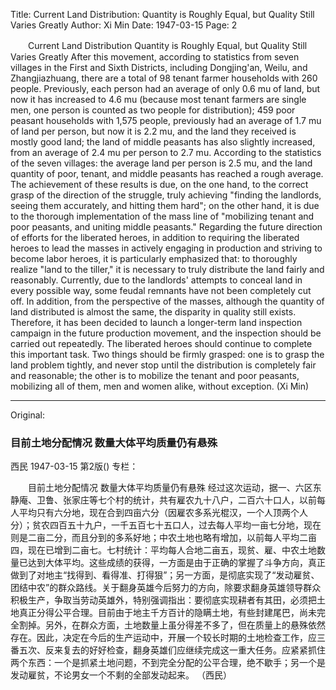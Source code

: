 Title: Current Land Distribution: Quantity is Roughly Equal, but Quality Still Varies Greatly
Author: Xi Min
Date: 1947-03-15
Page: 2

　　Current Land Distribution
    Quantity is Roughly Equal, but Quality Still Varies Greatly
    After this movement, according to statistics from seven villages in the First and Sixth Districts, including Dongjing'an, Weilu, and Zhangjiazhuang, there are a total of 98 tenant farmer households with 260 people. Previously, each person had an average of only 0.6 mu of land, but now it has increased to 4.6 mu (because most tenant farmers are single men, one person is counted as two people for distribution); 459 poor peasant households with 1,575 people, previously had an average of 1.7 mu of land per person, but now it is 2.2 mu, and the land they received is mostly good land; the land of middle peasants has also slightly increased, from an average of 2.4 mu per person to 2.7 mu. According to the statistics of the seven villages: the average land per person is 2.5 mu, and the land quantity of poor, tenant, and middle peasants has reached a rough average. The achievement of these results is due, on the one hand, to the correct grasp of the direction of the struggle, truly achieving "finding the landlords, seeing them accurately, and hitting them hard"; on the other hand, it is due to the thorough implementation of the mass line of "mobilizing tenant and poor peasants, and uniting middle peasants." Regarding the future direction of efforts for the liberated heroes, in addition to requiring the liberated heroes to lead the masses in actively engaging in production and striving to become labor heroes, it is particularly emphasized that: to thoroughly realize "land to the tiller," it is necessary to truly distribute the land fairly and reasonably. Currently, due to the landlords' attempts to conceal land in every possible way, some feudal remnants have not been completely cut off. In addition, from the perspective of the masses, although the quantity of land distributed is almost the same, the disparity in quality still exists. Therefore, it has been decided to launch a longer-term land inspection campaign in the future production movement, and the inspection should be carried out repeatedly. The liberated heroes should continue to complete this important task. Two things should be firmly grasped: one is to grasp the land problem tightly, and never stop until the distribution is completely fair and reasonable; the other is to mobilize the tenant and poor peasants, mobilizing all of them, men and women alike, without exception.
            (Xi Min)



<hr /> 

Original: 


### 目前土地分配情况  数量大体平均质量仍有悬殊
西民
1947-03-15
第2版()
专栏：

　　目前土地分配情况
    数量大体平均质量仍有悬殊
    经过这次运动，据一、六区东静庵、卫鲁、张家庄等七个村的统计，共有雇农九十八户，二百六十口人，以前每人平均只有六分地，现在合到四亩六分（因雇农多系光棍汉，一个人顶两个人分）；贫农四百五十九户，一千五百七十五口人，过去每人平均一亩七分地，现在则是二亩二分，而且分到的多系好地；中农土地也略有增加，以前每人平均二亩四，现在已增到二亩七。七村统计：平均每人合地二亩五，现贫、雇、中农土地数量已达到大体平均。这些成绩的获得，一方面是由于正确的掌握了斗争方向，真正做到了对地主“找得到、看得准、打得狠”；另一方面，是彻底实现了“发动雇贫、团结中农”的群众路线。关于翻身英雄今后努力的方向，除要求翻身英雄领导群众积极生产，争取当劳动英雄外，特别强调指出：要彻底实现耕者有其田，必须把土地真正分得公平合理。目前由于地主千方百计的隐瞒土地，有些封建尾巴，尚未完全割掉。另外，在群众方面，土地数量上虽分得差不多了，但在质量上的悬殊依然存在。因此，决定在今后的生产运动中，开展一个较长时期的土地检查工作，应三番五次、反来复去的好好检查，翻身英雄们应继续完成这一重大任务。应紧紧抓住两个东西：一个是抓紧土地问题，不到完全分配的公平合理，绝不歇手；另一个是发动雇贫，不论男女一个不剩的全部发动起来。
            （西民）

